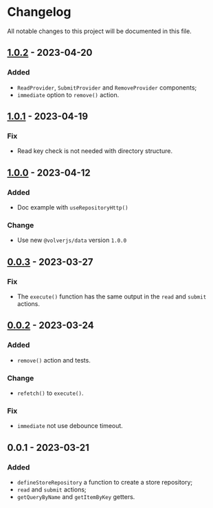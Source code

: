 # Changelog

All notable changes to this project will be documented in this file.

## [1.0.2] - 2023-04-20

### Added

- `ReadProvider`, `SubmitProvider` and `RemoveProvider` components;
- `immediate` option to `remove()` action.

## [1.0.1] - 2023-04-19

### Fix

- Read key check is not needed with directory structure.

## [1.0.0] - 2023-04-12

### Added

- Doc example with `useRepositoryHttp()`

### Change

- Use new `@volverjs/data` version `1.0.0`

## [0.0.3] - 2023-03-27

### Fix

- The `execute()` function has the same output in the `read` and `submit` actions.

## [0.0.2] - 2023-03-24

### Added

- `remove()` action and tests.

### Change

- `refetch()` to `execute()`.

### Fix

- `immediate` not use debounce timeout.

## 0.0.1 - 2023-03-21

### Added

- `defineStoreRepository` a function to create a store repository;
- `read` and `submit` actions;
- `getQueryByName` and `getItemByKey` getters.

[1.0.2]: https://github.com/volverjs/query-vue/compare/v1.0.1...v1.0.2
[1.0.1]: https://github.com/volverjs/query-vue/compare/v1.0.0...v1.0.1
[1.0.0]: https://github.com/volverjs/query-vue/compare/v0.0.3...v1.0.0
[0.0.3]: https://github.com/volverjs/query-vue/compare/v0.0.2...v0.0.3
[0.0.2]: https://github.com/volverjs/query-vue/compare/v0.0.1...v0.0.2

